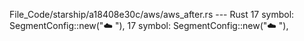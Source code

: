 File_Code/starship/a18408e30c/aws/aws_after.rs --- Rust
17             symbol: SegmentConfig::new("☁️ "),                                                                                                             17             symbol: SegmentConfig::new("☁️  "),

